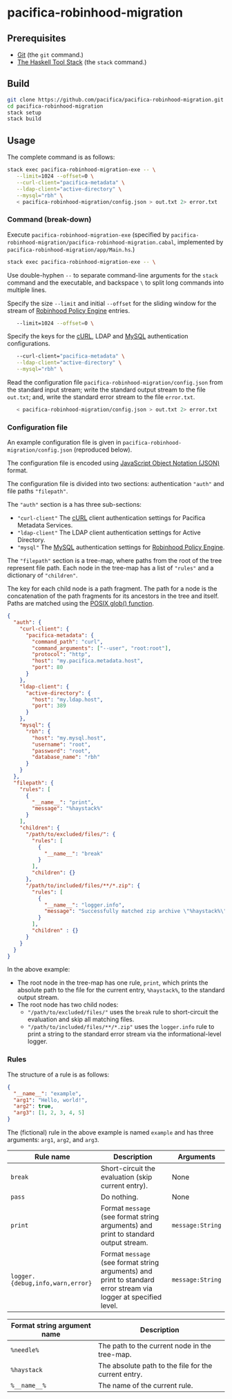 # pacifica-robinhood-migration

## Prerequisites

* [Git](https://git-scm.com) (the `git` command.)
* [The Haskell Tool Stack](https://www.haskellstack.org/) (the `stack` command.)

## Build

```sh
git clone https://github.com/pacifica/pacifica-robinhood-migration.git
cd pacifica-robinhood-migration
stack setup
stack build
```

## Usage

The complete command is as follows:

```sh
stack exec pacifica-robinhood-migration-exe -- \
   --limit=1024 --offset=0 \
   --curl-client="pacifica-metadata" \
   --ldap-client="active-directory" \
   --mysql="rbh" \
   < pacifica-robinhood-migration/config.json > out.txt 2> error.txt
```

### Command (break-down)

Execute `pacifica-robinhood-migration-exe` (specified by `pacifica-robinhood-migration/pacifica-robinhood-migration.cabal`, implemented by `pacifica-robinhood-migration/app/Main.hs`.)

```sh
stack exec pacifica-robinhood-migration-exe -- \
```

Use double-hyphen `--` to separate command-line arguments for the `stack` command and the executable, and backspace `\` to split long commands into multiple lines.

Specify the size `--limit` and initial `--offset` for the sliding window for the stream of [Robinhood Policy Engine](https://github.com/cea-hpc/robinhood) entries.

```sh
   --limit=1024 --offset=0 \
```

Specify the keys for the [cURL](https://curl.haxx.se/), LDAP and [MySQL](https://www.mysql.com/) authentication configurations.

```sh
   --curl-client="pacifica-metadata" \
   --ldap-client="active-directory" \
   --mysql="rbh" \
```

Read the configuration file `pacifica-robinhood-migration/config.json` from the standard input stream; write the standard output stream to the file `out.txt`; and, write the standard error stream to the file `error.txt`.

```sh
   < pacifica-robinhood-migration/config.json > out.txt 2> error.txt
```

### Configuration file

An example configuration file is given in `pacifica-robinhood-migration/config.json` (reproduced below).

The configuration file is encoded using [JavaScript Object Notation (JSON)](https://www.json.org/) format.

The configuration file is divided into two sections: authentication `"auth"` and file paths `"filepath"`.

The `"auth"` section is a has three sub-sections:
* `"curl-client"` The [cURL](https://curl.haxx.se/) client authentication settings for Pacifica Metadata Services.
* `"ldap-client"` The LDAP client authentication settings for Active Directory.
* `"mysql"` The [MySQL](https://www.mysql.com/) authentication settings for [Robinhood Policy Engine](https://github.com/cea-hpc/robinhood).

The `"filepath"` section is a tree-map, where paths from the root of the tree represent file path. Each node in the tree-map has a list of `"rules"` and a dictionary of `"children"`.

The key for each child node is a path fragment.
The path for a node is the concatenation of the path fragments for its ancestors in the tree and itself.
Paths are matched using the [POSIX glob() function](http://man7.org/linux/man-pages/man3/glob.3.html).

```json
{
  "auth": {
    "curl-client": {
      "pacifica-metadata": {
        "command_path": "curl",
        "command_arguments": ["--user", "root:root"],
        "protocol": "http",
        "host": "my.pacifica.metadata.host",
        "port": 80
      }
    },
    "ldap-client": {
      "active-directory": {
        "host": "my.ldap.host",
        "port": 389
      }
    },
    "mysql": {
      "rbh": {
        "host": "my.mysql.host",
        "username": "root",
        "password": "root",
        "database_name": "rbh"
      }
    }
  },
  "filepath": {
    "rules": [
      {
        "__name__": "print",
        "message": "%haystack%"
      }
    ],
    "children": {
      "/path/to/excluded/files/": {
        "rules": [
          {
            "__name__": "break"
          }
        ],
        "children": {}
      },
      "/path/to/included/files/**/*.zip": {
        "rules": [
          {
            "__name__": "logger.info",
            "message": "Successfully matched zip archive \"%haystack%\" using \"%needle%\"."
          }
        ],
        "children" : {}
      }
    }
  }
}
```

In the above example:
* The root node in the tree-map has one rule, `print`, which prints the absolute path to the file for the current entry, `%haystack%`, to the standard output stream.
* The root node has two child nodes:
  * `"/path/to/excluded/files/"` uses the `break` rule to short-circuit the evaluation and skip all matching files.
  * `"/path/to/included/files/**/*.zip"` uses the `logger.info` rule to print a string to the standard error stream via the informational-level logger.

### Rules

The structure of a rule is as follows:

```json
{
  "__name__": "example",
  "arg1": "Hello, world!",
  "arg2": true,
  "arg3": [1, 2, 3, 4, 5]
}
```

The (fictional) rule in the above example is named `example` and has three arguments: `arg1`, `arg2`, and `arg3`.

| Rule name | Description | Arguments |
|-|-|-|
| `break` | Short-circuit the evaluation (skip current entry). | None |
| `pass` | Do nothing. | None |
| `print` | Format `message` (see format string arguments) and print to standard output stream. | `message:String` |
| `logger.{debug,info,warn,error}` | Format `message` (see format string arguments) and print to standard error stream via logger at specified level. | `message:String` |

| Format string argument name | Description |
|-|-|
| `%needle%` | The path to the current node in the tree-map. |
| `%haystack` | The absolute path to the file for the current entry. |
| `%__name__%` | The name of the current rule. |
